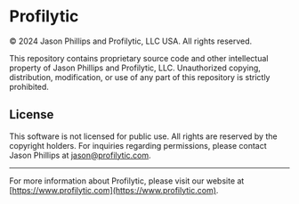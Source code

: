 # Profilytic

© 2024 Jason Phillips and Profilytic, LLC USA. All rights reserved.

This repository contains proprietary source code and other intellectual property of Jason Phillips and Profilytic, LLC. Unauthorized copying, distribution, modification, or use of any part of this repository is strictly prohibited.

## License

This software is not licensed for public use. All rights are reserved by the copyright holders. For inquiries regarding permissions, please contact Jason Phillips at jason@profilytic.com.

---

For more information about Profilytic, please visit our website at [https://www.profilytic.com](https://www.profilytic.com).

